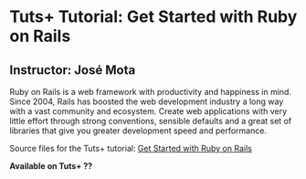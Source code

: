 # Tuts+ Tutorial: Get Started with Ruby on Rails

## Instructor: José Mota

Ruby on Rails is a web framework with productivity and happiness in mind.
Since 2004, Rails has boosted the web development industry a long way with a
vast community and ecosystem. Create web applications with very little effort
through strong conventions, sensible defaults and a great set of libraries that
give you greater development speed and performance.

Source files for the Tuts+ tutorial: [Get Started with Ruby on
Rails](https://courses.tutsplus.com/courses/get-started-with-ruby-on-rails)

**Available on Tuts+ ??**
